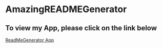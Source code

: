 # AmazingREADMEGenerator

## To view my App, please click on the link below

[ReadMeGenerator App](https://drive.google.com/file/d/1Y-cjkZ7O7ZnzO2D275xkmgRN3IDNQrSU/view)
